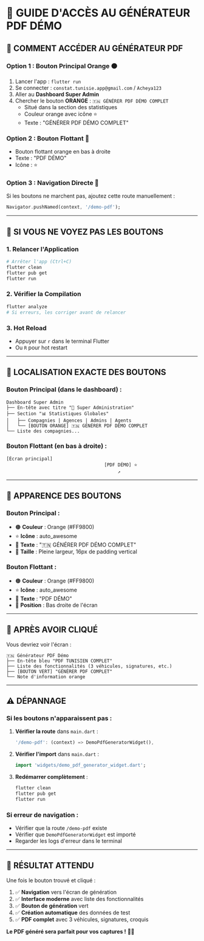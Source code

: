 # 🎯 GUIDE D'ACCÈS AU GÉNÉRATEUR PDF DÉMO

## 🚀 **COMMENT ACCÉDER AU GÉNÉRATEUR PDF**

### **Option 1 : Bouton Principal Orange** 🟠
1. Lancer l'app : `flutter run`
2. Se connecter : `constat.tunisie.app@gmail.com` / `Acheya123`
3. Aller au **Dashboard Super Admin**
4. Chercher le bouton **ORANGE** : `🇹🇳 GÉNÉRER PDF DÉMO COMPLET`
   - Situé dans la section des statistiques
   - Couleur orange avec icône ⭐
   - Texte : "GÉNÉRER PDF DÉMO COMPLET"

### **Option 2 : Bouton Flottant** 🔄
- Bouton flottant orange en bas à droite
- Texte : "PDF DÉMO"
- Icône : ⭐

### **Option 3 : Navigation Directe** 🔗
Si les boutons ne marchent pas, ajoutez cette route manuellement :
```dart
Navigator.pushNamed(context, '/demo-pdf');
```

---

## 🔧 **SI VOUS NE VOYEZ PAS LES BOUTONS**

### **1. Relancer l'Application**
```bash
# Arrêter l'app (Ctrl+C)
flutter clean
flutter pub get
flutter run
```

### **2. Vérifier la Compilation**
```bash
flutter analyze
# Si erreurs, les corriger avant de relancer
```

### **3. Hot Reload**
- Appuyer sur `r` dans le terminal Flutter
- Ou `R` pour hot restart

---

## 📱 **LOCALISATION EXACTE DES BOUTONS**

### **Bouton Principal** (dans le dashboard) :
```
Dashboard Super Admin
├── En-tête avec titre "👑 Super Administration"
├── Section "📊 Statistiques Globales"
│   ├── Compagnies | Agences | Admins | Agents
│   └── [BOUTON ORANGE] 🇹🇳 GÉNÉRER PDF DÉMO COMPLET
└── Liste des compagnies...
```

### **Bouton Flottant** (en bas à droite) :
```
[Écran principal]
                                    [PDF DÉMO] ⭐
                                         ↗️
```

---

## 🎨 **APPARENCE DES BOUTONS**

### **Bouton Principal :**
- 🟠 **Couleur** : Orange (#FF9800)
- ⭐ **Icône** : auto_awesome
- 📝 **Texte** : "🇹🇳 GÉNÉRER PDF DÉMO COMPLET"
- 📏 **Taille** : Pleine largeur, 16px de padding vertical

### **Bouton Flottant :**
- 🟠 **Couleur** : Orange (#FF9800)
- ⭐ **Icône** : auto_awesome
- 📝 **Texte** : "PDF DÉMO"
- 📍 **Position** : Bas droite de l'écran

---

## 🎯 **APRÈS AVOIR CLIQUÉ**

Vous devriez voir l'écran :
```
🇹🇳 Générateur PDF Démo
├── En-tête bleu "PDF TUNISIEN COMPLET"
├── Liste des fonctionnalités (3 véhicules, signatures, etc.)
├── [BOUTON VERT] "GÉNÉRER PDF COMPLET"
└── Note d'information orange
```

---

## ⚠️ **DÉPANNAGE**

### **Si les boutons n'apparaissent pas :**
1. **Vérifier la route** dans `main.dart` :
   ```dart
   '/demo-pdf': (context) => DemoPdfGeneratorWidget(),
   ```

2. **Vérifier l'import** dans `main.dart` :
   ```dart
   import 'widgets/demo_pdf_generator_widget.dart';
   ```

3. **Redémarrer complètement** :
   ```bash
   flutter clean
   flutter pub get
   flutter run
   ```

### **Si erreur de navigation :**
- Vérifier que la route `/demo-pdf` existe
- Vérifier que `DemoPdfGeneratorWidget` est importé
- Regarder les logs d'erreur dans le terminal

---

## 🎉 **RÉSULTAT ATTENDU**

Une fois le bouton trouvé et cliqué :
1. ✅ **Navigation** vers l'écran de génération
2. ✅ **Interface moderne** avec liste des fonctionnalités
3. ✅ **Bouton de génération** vert
4. ✅ **Création automatique** des données de test
5. ✅ **PDF complet** avec 3 véhicules, signatures, croquis

**Le PDF généré sera parfait pour vos captures !** 📸✨

